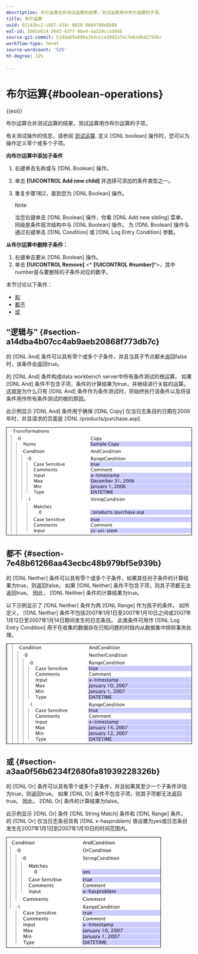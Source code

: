 ```yaml
---
description: 布尔运算合并测试运算的结果，测试运算用作布尔运算的子项。
title: 布尔运算
uuid: 01143bc2-c867-434c-8028-86d4708e8b80
exl-id: 5b01e614-5603-43ff-9be4-aa329cca1645
source-git-commit: b1dda69a606a16dccca30d2a74c7e63dbd27936c
workflow-type: tm+mt
source-wordcount: '525'
ht-degree: 12%

---
```


# 布尔运算{#boolean-operations}

{{eol}}

布尔运算合并测试运算的结果，测试运算用作布尔运算的子项。

有关测试操作的信息，请参阅 [测试运算](../../../../home/c-dataset-const-proc/c-conditions/c-test-ops/c-test-ops.md#concept-c4bf6cb9e7a94cc7ac49ca9b0b1a2144). 定义 [!DNL boolean] 操作时，您可以为操作定义零个或多个子项。

**向布尔运算中添加子条件**

1. 右键单击名称或与 [!DNL Boolean] 操作。
1. 单击 **[!UICONTROL Add new child]** 并选择可添加的条件类型之一。
1. 重复步骤1和2，直到您为 [!DNL Boolean] 操作。

   >[!NOTE]
   >
   >当您右键单击 [!DNL Boolean] 操作，你看 [!DNL Add new sibling] 菜单。 同级是条件层次结构中与 [!DNL Boolean] 操作。 为 [!DNL Boolean] 操作与通过右键单击 [!DNL Condition] 或 [!DNL Log Entry Condition] 参数。

**从布尔运算中删除子条件：**

1. 右键单击要从 [!DNL Boolean] 操作。
1. 单击 **[!UICONTROL Remove]** &lt;* **[!UICONTROL #number]***>，其中number是与要删除的子条件对应的数字。

本节讨论以下条件：

* [和](../../../../home/c-dataset-const-proc/c-conditions/c-test-ops/c-boolean-ops.md#section-a14dba4b07cc4ab9aeb20868f773db7c)
* [都不](../../../../home/c-dataset-const-proc/c-conditions/c-test-ops/c-boolean-ops.md#section-7e48b61266aa43ecbc48b979bf5e939b)
* [或](../../../../home/c-dataset-const-proc/c-conditions/c-test-ops/c-boolean-ops.md#section-a3aa0f56b6234f2680fa81939228326b)

## “逻辑与” {#section-a14dba4b07cc4ab9aeb20868f773db7c}

的 [!DNL And] 条件可以具有零个或多个子条件，并且当其子节点都未返回false时，该条件会返回true。

的 [!DNL And] 条件构成data workbench server中所有条件测试的根运算。 如果 [!DNL And] 条件不包含子项，条件的计算结果为true，并继续进行关联的运算。 这就是为什么只有 [!DNL And] 条件作为条件测试时，将始终执行该条件以及将该条件用作所有条件测试的根的原因。

此示例显示 [!DNL And] 条件用于确保 [!DNL Copy] 仅当日志条目的日期在2006年时，并且请求的页面是 [!DNL /products/purchase.asp].

![](assets/cfg_Condition_AndCondition.png)

## 都不 {#section-7e48b61266aa43ecbc48b979bf5e939b}

的 [!DNL Neither] 条件可以具有零个或多个子条件，如果其任何子条件的计算结果为true，则返回false。 如果 [!DNL Neither] 条件不包含子项，则其子项都无法返回true。 因此， [!DNL Neither] 条件的计算结果为true。

以下示例显示了 [!DNL Neither] 条件为两 [!DNL Range] 作为孩子的条件。 如所定义， [!DNL Neither] 条件不包括2007年1月1日至2007年1月10日之间或2007年1月12日至2007年1月14日期间发生的日志条目。 此类条件可用作 [!DNL Log Entry Condition] 用于在收集的数据存在已知问题的时段内从数据集中排除事务处理。

![](assets/cfg_Condition_NeitherCondition.png)

## 或 {#section-a3aa0f56b6234f2680fa81939228326b}

的 [!DNL Or] 条件可以具有零个或多个子条件，并且如果其至少一个子条件评估为true，则返回true。 如果 [!DNL Or] 条件不包含子项，则其子项都无法返回true。 因此， [!DNL Or] 条件的计算结果为false。

此示例显示 [!DNL Or] 条件 [!DNL String Match] 条件和 [!DNL Range] 条件。 的 [!DNL Or] 仅当日志条目具有 [!DNL x-hasproblem] 值设置为yes或日志条目发生在2007年1月1日到2007年1月10日的时间范围内。

![](assets/cfg_Condition_OrCondition.png)
